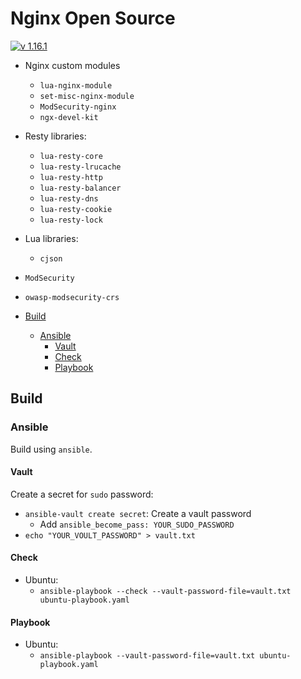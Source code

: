 # Nginx Open Source

[![v 1.16.1](https://img.shields.io/badge/v-1.16.1-green.svg)](http://nginx.org/en/CHANGES-1.16)

* Nginx custom modules
  * `lua-nginx-module`
  * `set-misc-nginx-module`
  * `ModSecurity-nginx`
  * `ngx-devel-kit`

* Resty libraries:
  * `lua-resty-core`
  * `lua-resty-lrucache`
  * `lua-resty-http`
  * `lua-resty-balancer`
  * `lua-resty-dns`
  * `lua-resty-cookie`
  * `lua-resty-lock`

* Lua libraries:
  * `cjson`

* `ModSecurity`

* `owasp-modsecurity-crs`

* [Build](#build)
  * [Ansible](#ansible)
    * [Vault](#vault)
    * [Check](#check)
    * [Playbook](#playbook)

## Build

### Ansible

Build using `ansible`.

#### Vault

Create a secret for `sudo` password:

* `ansible-vault create secret`: Create a vault password
  * Add `ansible_become_pass: YOUR_SUDO_PASSWORD`
* `echo "YOUR_VOULT_PASSWORD" > vault.txt`

#### Check

* Ubuntu:
  * `ansible-playbook --check --vault-password-file=vault.txt ubuntu-playbook.yaml`

#### Playbook

* Ubuntu:
  * `ansible-playbook --vault-password-file=vault.txt ubuntu-playbook.yaml`
